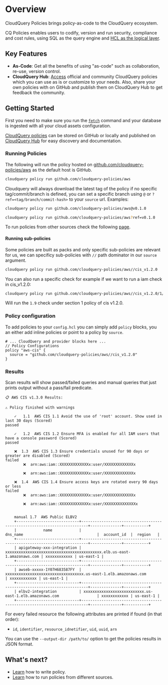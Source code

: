 # Overview

CloudQuery Policies brings policy-as-code to the CloudQuery ecosystem.

CQ Policies enables users to codify, version and run security, compliance and cost rules, using SQL as the query engine and [HCL as the logical layer](./language).

## Key Features

- **As-Code**: Get all the benefits of using "as-code" such as collaboration, re-use, version control.
- **CloudQuery Hub**: [Access](https://hub.cloudquery.io) official and community CloudQuery policies which you can use as is or customize to your needs. Also, share your own policies with on GitHub and publish them on CloudQuery Hub to get feedback the community.

## Getting Started

First you need to make sure you run the [`fetch`](../fetch/overview) command and your database is ingested with all your cloud assets configuration.

[CloudQuery policies](./language) can be stored on GitHub or locally and published on [CloudQuery Hub](https://hub.cloudquery.io) for easy discovery and documentation.

### Running Policies

The following will run the policy hosted on [github.com/cloudquery-policies/aws](https://github.com/cloudquery-policies/aws) as the default host is GitHub.

```bash
cloudquery policy run github.com/cloudquery-policies/aws
```

Cloudquery will always download the latest tag of the policy if no specific tag/commit/branch is defined, you can set a specific branch using `@` or `?ref=<tag/branch/commit-hash>` to your `source` url. Examples:

```bash
cloudquery policy run github.com/cloudquery-policies/aws@v0.1.0
```

```bash
cloudquery policy run github.com/cloudquery-policies/aws?ref=v0.1.0
```

To run policies from other sources check the following [page](./sources).

#### Running sub-policies

Some policies are built as packs and only specific sub-policies are relevant for us, we can specificy sub-policies with `//` path dominator in our `source` argument.

```bash
cloudquery policy run github.com/cloudquery-policies/aws//cis_v1.2.0
```

You can also run a specific check for example if we want to run a iam check in cis_v1.2.0:

```bash
cloudquery policy run github.com/cloudquery-policies/aws//cis_v1.2.0/1/1.9
```

Will run the `1.9` check under section 1 policy of cis v1.2.0.


### Policy configuration

To add policies to your `config.hcl` you can simply add `policy` blocks, you an either add inline policies or point to a policy by `source`.

```hcl
# ... CloudQuery and provider blocks here ...
// Policy Configurations
policy "aws-cis" {
  source = "github.com/cloudquery-policies/aws//cis_v1.2.0"
}
```


### Results

Scan results will show passed/failed queries and manual queries that just prints output without a pass/fail predicate.  

```
📋 AWS CIS v1.3.0 Results:

⚠️ Policy finished with warnings

	✓   1.1  AWS CIS 1.1 Avoid the use of 'root' account. Show used in last 30 days (Scored)                                               passed

	✓   1.2  AWS CIS 1.2 Ensure MFA is enabled for all IAM users that have a console password (Scored)                                     passed

	❌  1.3  AWS CIS 1.3 Ensure credentials unused for 90 days or greater are disabled (Scored)                                            failed
		❌  arn:aws:iam::XXXXXXXXXXXXXx:user/XXXXXXXXXXXXXx

		❌  arn:aws:iam::XXXXXXXXXXXXXx:user/XXXXXXXXXXXXXx

	❌  1.4  AWS CIS 1.4 Ensure access keys are rotated every 90 days or less                                                              failed
		❌  arn:aws:iam::XXXXXXXXXXXXXx:user/XXXXXXXXXXXXXx

		❌  arn:aws:iam::XXXXXXXXXXXXXx:user/XXXXXXXXXXXXXXx


	manual 1.7  AWS Public ELBV2
	+----------------------------+-------------------------------------------------------------------------+--------------+-----------+ 
	|            name            |                                dns_name                                 |  account_id  |  region   | 
	+----------------------------+-------------------------------------------------------------------------+--------------+-----------+ 
	| apigateway-xxx-integration | xxxxxxxxxxxxxxxxxxxxxxxxxxxxxxxxxxxxxxxxxxx.elb.us-east-1.amazonaws.com | xxxxxxxxxxxx | us-east-1 | 
	+----------------------------+-------------------------------------------------------------------------+--------------+-----------+ 
	| awseb-xxxxx-1Y07H683587FY  | xxxxxxxxxxxxxxxxxxxxxxxxxxxxxxxxxxx.us-east-1.elb.amazonaws.com         | xxxxxxxxxxxx | us-east-1 | 
	+----------------------------+-------------------------------------------------------------------------+--------------+-----------+ 
	| elbv2-integration          | xxxxxxxxxxxxxxxxxxxxxxxxxxx.us-east-1.elb.amazonaws.com                 | xxxxxxxxxxxx | us-east-1 | 
	+----------------------------+-------------------------------------------------------------------------+--------------+-----------+ 
```

For every failed resource the following attributes are printed if found (in that order):
- `id`, `identifier`, `resource_idnetifier`, `uid`, `uuid`, `arn`

You can use the `--output-dir /path/to/` option to get the policies results in JSON format.

## What's next?

- [Learn](./language) how to write policy.
- [Learn](./sources) how to run policies from different sources.
